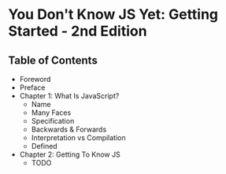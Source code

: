 # You Don't Know JS Yet: Getting Started - 2nd Edition

## Table of Contents

* Foreword
* Preface
* Chapter 1: What Is JavaScript?
	* Name
	* Many Faces
	* Specification
	* Backwards & Forwards
	* Interpretation vs Compilation
	* Defined
* Chapter 2: Getting To Know JS
	* TODO
